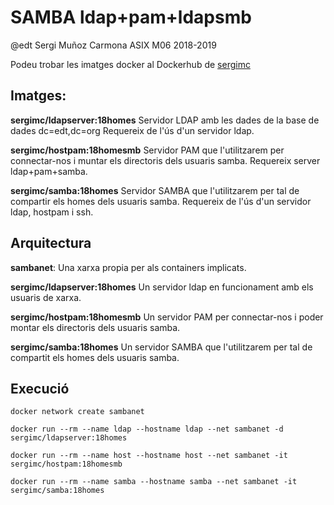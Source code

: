 # SAMBA ldap+pam+ldapsmb
@edt Sergi Muñoz Carmona ASIX M06 2018-2019

Podeu trobar les imatges docker al Dockerhub de [sergimc](https://hub.docker.com/u/sergimc/)

## Imatges:
**sergimc/ldapserver:18homes** Servidor LDAP amb les dades de la base de dades dc=edt,dc=org Requereix de l'ús d'un servidor ldap.

**sergimc/hostpam:18homesmb** Servidor PAM que l'utilitzarem per connectar-nos i muntar els directoris dels usuaris samba. Requereix
server ldap+pam+samba.

**sergimc/samba:18homes** Servidor SAMBA que l'utilitzarem per tal de compartir els homes dels usuaris samba. 
Requereix de l'ús d'un servidor ldap, hostpam i ssh.

## Arquitectura

**sambanet**: Una xarxa propia per als containers implicats.

**sergimc/ldapserver:18homes**  Un servidor ldap en funcionament amb els usuaris de xarxa.

**sergimc/hostpam:18homesmb** Un servidor PAM per connectar-nos i poder montar els directoris dels usuaris samba.

**sergimc/samba:18homes** Un servidor SAMBA que l'utilitzarem per tal de compartit els homes dels usuaris samba.

## Execució

```
docker network create sambanet

docker run --rm --name ldap --hostname ldap --net sambanet -d sergimc/ldapserver:18homes

docker run --rm --name host --hostname host --net sambanet -it sergimc/hostpam:18homesmb

docker run --rm --name samba --hostname samba --net sambanet -it sergimc/samba:18homes
```
